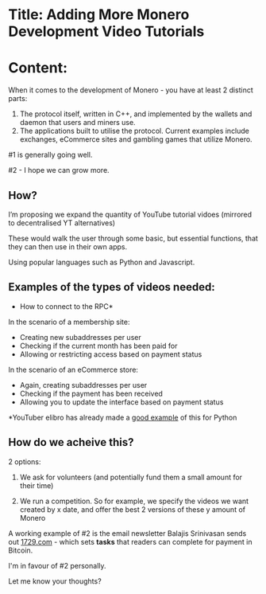 # Title: Adding More Monero Development Video Tutorials 

# Content:

When it comes to the development of Monero - you have at least 2 distinct parts:

1) The protocol itself, written in C++, and implemented by the wallets and daemon that users and miners use.
2) The applications built to utilise the protocol. Current examples include exchanges, eCommerce sites and gambling games that utilize Monero.

#1 is generally going well.

#2 - I hope we can grow more.

## How?

I’m proposing we expand the quantity of YouTube tutorial vidoes (mirrored to decentralised YT alternatives)

These would walk the user through some basic, but essential functions, that they can then use in their own apps.

Using popular languages such as Python and Javascript.

## Examples of the types of videos needed:

* How to connect to the RPC*

In the scenario of a membership site:

* Creating new subaddresses per user
* Checking if the current month has been paid for
* Allowing or restricting access based on payment status

In the scenario of an eCommerce store:

* Again, creating subaddresses per user
* Checking if the payment has been received
* Allowing you to update the interface based on payment status

*YouTuber elibro has already made a [good example](https://www.youtube.com/watch?v=55zn419eFcY) of this for Python

## How do we acheive this?

2 options:

1) We ask for volunteers (and potentially fund them a small amount for their time)

2) We run a competition. So for example, we specify the videos we want created by x date, and offer the best 2 versions of these y amount of Monero

A working example of #2 is the email newsletter Balajis Srinivasan sends out [1729.com](https://1729.com/all) - which sets **tasks** that readers can complete for payment in Bitcoin.

I'm in favour of #2 personally.

Let me know your thoughts?
